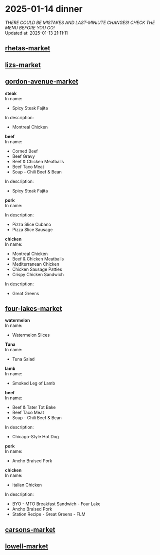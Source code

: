 # 2025-01-14 dinner  
*THERE COULD BE MISTAKES AND LAST-MINIUTE CHANGES! CHECK THE MENU BEFORE YOU GO!*  
Updated at: 2025-01-13 21:11:11  
## [rhetas-market](https://wisc-housingdining.nutrislice.com/menu/rhetas-market/dinner/2025-01-14)  
## [lizs-market](https://wisc-housingdining.nutrislice.com/menu/lizs-market/dinner/2025-01-14)  
## [gordon-avenue-market](https://wisc-housingdining.nutrislice.com/menu/gordon-avenue-market/dinner/2025-01-14)  
**steak**  
In name:   
 - Spicy Steak Fajita  
  
In description:   
 - Montreal Chicken  
  
**beef**  
In name:   
 - Corned Beef  
 - Beef Gravy  
 - Beef & Chicken Meatballs  
 - Beef Taco Meat  
 - Soup -  Chili Beef & Bean  
  
In description:   
 - Spicy Steak Fajita  
  
**pork**  
In name:   
  
In description:   
 - Pizza Slice Cubano  
 - Pizza Slice Sausage  
  
**chicken**  
In name:   
 - Montreal Chicken  
 - Beef & Chicken Meatballs  
 - Mediterranean Chicken  
 - Chicken Sausage Patties  
 - Crispy Chicken Sandwich  
  
In description:   
 - Great Greens  
  
## [four-lakes-market](https://wisc-housingdining.nutrislice.com/menu/four-lakes-market/dinner/2025-01-14)  
**watermelon**  
In name:   
 - Watermelon Slices  
  
**Tuna**  
In name:   
 - Tuna Salad  
  
**lamb**  
In name:   
 - Smoked Leg of Lamb  
  
**beef**  
In name:   
 - Beef & Tater Tot Bake  
 - Beef Taco Meat  
 - Soup -  Chili Beef & Bean  
  
In description:   
 - Chicago-Style Hot Dog  
  
**pork**  
In name:   
 - Ancho Braised Pork  
  
**chicken**  
In name:   
 - Italian Chicken  
  
In description:   
 - BYO - MTO Breakfast Sandwich - Four Lake  
 - Ancho Braised Pork  
 - Station Recipe - Great Greens - FLM  
  
## [carsons-market](https://wisc-housingdining.nutrislice.com/menu/carsons-market/dinner/2025-01-14)  
## [lowell-market](https://wisc-housingdining.nutrislice.com/menu/lowell-market/dinner/2025-01-14)  
  

